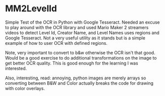 # MM2LevelId
Simple Test of the OCR in Python with Google Tesseract. Needed an excuse to play around with the OCR library and 
used Mario Maker 2 streamers videos to detect Level Id, Creator Name, and Level Names uses regions and Google Tesseract.
Not a very useful utility as it stands but is a simple example of how to user OCR with defined regions. 

Note, very important to convert to b&w otherwise the OCR isn't that good. Would be a good exercise to do additional transformations
on the image to get better OCR quality. This is good enough for the learning I was interested. 

Also, interesting, read: annoying, python images are merely arrays so converting between B&W and Color actually breaks the code for
drawing with color overlays. 
